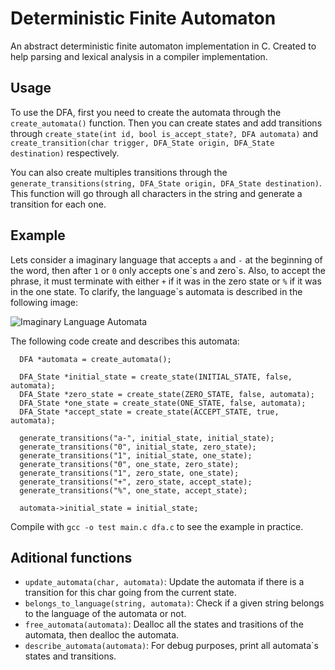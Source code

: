 # Deterministic Finite Automaton
An abstract deterministic finite automaton implementation in C. Created to help parsing and lexical analysis in a compiler
implementation.

## Usage
To use the DFA, first you need to create the automata through the ```create_automata()``` function. Then you can create states and
add transitions through ```create_state(int id, bool is_accept_state?, DFA automata)``` and ```create_transition(char trigger,
DFA_State origin, DFA_State destination)``` respectively.  

You can also create multiples transitions through the ```generate_transitions(string, DFA_State origin, DFA_State destination)```.
This function will go through all characters in the string and generate a transition for each one.

## Example
Lets consider a imaginary language that accepts ```a``` and ```-``` at the beginning of the word, then after ```1``` or ```0```
only accepts one\`s and zero\`s. Also, to accept the phrase, it must terminate with either ```+``` if it was in the zero state or
```%``` if it was in the one state. To clarify, the language\`s automata is described in the following image:

![Imaginary Language Automata](https://github.com/giovanifss/Deterministic-Finite-Automaton/blob/master/extra/imaginary-language.png)

The following code create and describes this automata:
```
  DFA *automata = create_automata();

  DFA_State *initial_state = create_state(INITIAL_STATE, false, automata);
  DFA_State *zero_state = create_state(ZERO_STATE, false, automata);
  DFA_State *one_state = create_state(ONE_STATE, false, automata);
  DFA_State *accept_state = create_state(ACCEPT_STATE, true, automata);

  generate_transitions("a-", initial_state, initial_state);
  generate_transitions("0", initial_state, zero_state);
  generate_transitions("1", initial_state, one_state);
  generate_transitions("0", one_state, zero_state);
  generate_transitions("1", zero_state, one_state);
  generate_transitions("+", zero_state, accept_state);
  generate_transitions("%", one_state, accept_state);

  automata->initial_state = initial_state;
```

Compile with ```gcc -o test main.c dfa.c``` to see the example in practice.

## Aditional functions
- ```update_automata(char, automata)```: Update the automata if there is a transition for this char going from the current state.  
- ```belongs_to_language(string, automata)```: Check if a given string belongs to the language of the automata or not.  
- ```free_automata(automata)```: Dealloc all the states and trasitions of the automata, then dealloc the automata.  
- ```describe_automata(automata)```: For debug purposes, print all automata\`s states and transitions.
